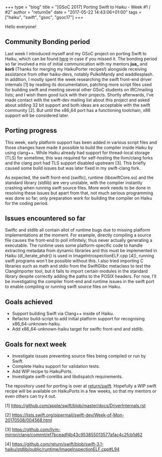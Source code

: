 +++
type = "blog"
title = "[GSoC 2017] Porting Swift to Haiku - Week #1 / #2"
author = "return0e"
date = "2017-05-22 14:43:06+01:00"
tags = ["haiku", "swift", "gsoc", "gsoc17"]
+++

Hello everyone!

## Community Bonding period
Last week I introduced myself and my GSoC project on porting Swift to Haiku, which can be found [here](https://www.haiku-os.org/blog/return0e/2017-05-10_%5Bgsoc_2017%5D_porting_the_swift_programming_language_to_haiku/) in case if you missed it. The bonding period so far involved a mix of initial communication with my mentors **jua_**  and **korli** (Thanks for merging my HaikuPorter recipes!) alongside receiving assistance from other haiku-devs, notably PulkoMandy and waddlesplash. In addition, I mostly spent the week researching the swift front-end driver internals [1] by reading its documentation, patching more script files used for building swift and meeting several other GSoC students on IRC/mailing lists; and I wish them good luck with their projects. Shortly afterwards, I've made contact with the swift-dev mailing list about this project and asked about adding 32 bit support and both ideas are acceptable with the swift community [2]. But until the x86_64 port has a functioning toolchain, x86 support will be considered later.

## Porting progress
This week, early platform support has been added in various script files and those changes have made it possible to build the compiler inside Haiku by using clang++. While Haiku already had support for thread-local storage (TLS) for sometime, this was required for self-hosting the llvm/clang forks and the clang port had TLS support disabled upstream [3]. This briefly caused some build issues but was later fixed in my swift-clang fork. 

As expected, the swift front-end (swiftc), runtime (libswiftCore.so) and the standard library (stdlib) are very unstable, with the compiler instantly crashing when running swift source files. More work needs to be done in resolving these issues but apart from that, not much serious programming was done so far; only preparation work for building the compiler on Haiku for the coding period.

## Issues encountered so far
Swiftc and stdlib all contain allot of runtime bugs due to missing platform implementations at the moment. For example, directly compiling a source file causes the front-end to poll infinitely; thus never actually generating a executable. The runtime uses some platform-specific code to handle extracting metadata from dynamic libraries and this must be implemented in Haiku (dl_iterate_phdr() is used in ImageIntrospectionELF.cpp [4]), running swift programs won't be possible without this. I also tried importing C libraries such as math and stdio from the SwiftGlibc metaclass to test the ClangImporter tool, but it fails to import certain modules in the standard library despite correctly adding the paths to the POSIX headers. For now, I'll be investigating the compiler front-end and runtime issues in the swift port to enable compiling or running swift source files on Haiku.

## Goals achieved

* Support building Swift via Clang++ inside of Haiku.
* Refactor build-script to add initial platform support for recognising x86_64-unknown-haiku.
* Add x86_64-unknown-haiku target for swiftc front-end and stdlib.

## Goals for next week

* Investigate issues preventing source files being compiled or run by Swift.
* Complete Haiku support for validation tests.
* Add WIP recipe to HaikuPorts.
* Investigate swift-corelibs and libdispatch requirements.

The repository used for porting is over at [return/swift](http://github.com/return/swift). Hopefully a WIP swift recipe will be available on HaikuPorts in a few weeks, so that my mentors or even others can try it out.

[1] https://github.com/apple/swift/blob/master/docs/DriverInternals.rst

[2] https://lists.swift.org/pipermail/swift-dev/Week-of-Mon-20170508/004568.html

[3] https://github.com/llvm-mirror/clang/commit/ef7bceadf4b43c953855013577afac4c2fcb1d62

[4] https://github.com/return/swift/blob/swift-3.1-haiku/stdlib/public/runtime/ImageInspectionELF.cpp#L94
